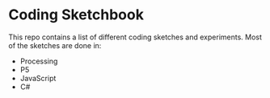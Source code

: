 # Coding Sketchbook

This repo contains a list of different coding sketches and experiments. Most of the sketches are done in:

- Processing
- P5
- JavaScript
- C#